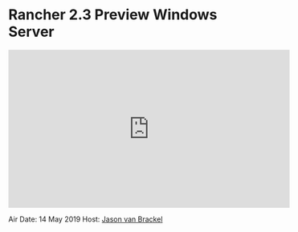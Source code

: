 # Rancher 2.3 Preview Windows Server 

<iframe width="560" height="315" src="https://www.youtube.com/embed/uMJ7WIJHGD8" frameborder="0" allow="accelerometer; autoplay; encrypted-media; gyroscope; picture-in-picture" allowfullscreen></iframe>

Air Date: 14 May 2019
Host: [Jason van Brackel](twitter.com/jasonvanbrackel)